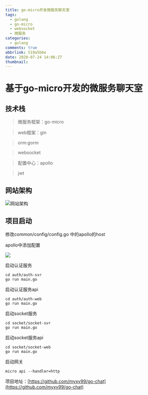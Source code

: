 ```yaml
---
title: go-micro开发微服务聊天室
tags:
  - golang
  - go-micro
  - websocket
  - 微服务
categories:
  - golang
comments: true
abbrlink: 519a5b6e
date: 2020-07-24 14:06:27
thumbnail:
---
```


# 基于go-micro开发的微服务聊天室

## 技术栈
> 微服务框架：go-micro

> web框架：gin

> orm:gorm

> websocket

> 配置中心：apollo

> jwt


## 网站架构

![网站架构](https://gitee.com/coder2m/pic/raw/master/img/blog/2020/07/24/20200724132536.png)

## 项目启动

修改common/config/config.go 中的apollo的host

apollo中添加配置

![](https://gitee.com/coder2m/pic/raw/master/img/blog/2020/07/24/20200724140425.png)

启动认证服务
```
cd auth/auth-svr
go run main.go
```

启动认证服务api
```
cd auth/auth-web
go run main.go
```

启动socket服务
```
cd socket/socket-svr
go run main.go
```

启动socket服务api
```
cd socket/socket-web
go run main.go
```

启动网关
```
micro api --handler=http
```

项目地址：[https://github.com/myxy99/go-chat](https://github.com/myxy99/go-chat)
